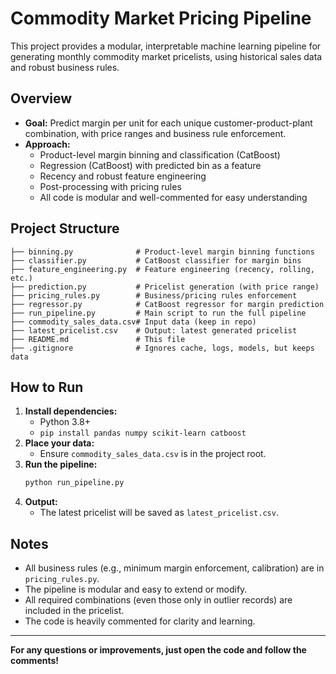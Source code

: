 # Commodity Market Pricing Pipeline

This project provides a modular, interpretable machine learning pipeline for generating monthly commodity market pricelists, using historical sales data and robust business rules.

## Overview

- **Goal:** Predict margin per unit for each unique customer-product-plant combination, with price ranges and business rule enforcement.
- **Approach:**
  - Product-level margin binning and classification (CatBoost)
  - Regression (CatBoost) with predicted bin as a feature
  - Recency and robust feature engineering
  - Post-processing with pricing rules
  - All code is modular and well-commented for easy understanding

## Project Structure

```
├── binning.py              # Product-level margin binning functions
├── classifier.py           # CatBoost classifier for margin bins
├── feature_engineering.py  # Feature engineering (recency, rolling, etc.)
├── prediction.py           # Pricelist generation (with price range)
├── pricing_rules.py        # Business/pricing rules enforcement
├── regressor.py            # CatBoost regressor for margin prediction
├── run_pipeline.py         # Main script to run the full pipeline
├── commodity_sales_data.csv# Input data (keep in repo)
├── latest_pricelist.csv    # Output: latest generated pricelist
├── README.md               # This file
├── .gitignore              # Ignores cache, logs, models, but keeps data
```

## How to Run

1. **Install dependencies:**
   - Python 3.8+
   - `pip install pandas numpy scikit-learn catboost`
2. **Place your data:**
   - Ensure `commodity_sales_data.csv` is in the project root.
3. **Run the pipeline:**
   ```bash
   python run_pipeline.py
   ```
4. **Output:**
   - The latest pricelist will be saved as `latest_pricelist.csv`.

## Notes

- All business rules (e.g., minimum margin enforcement, calibration) are in `pricing_rules.py`.
- The pipeline is modular and easy to extend or modify.
- All required combinations (even those only in outlier records) are included in the pricelist.
- The code is heavily commented for clarity and learning.

---

**For any questions or improvements, just open the code and follow the comments!**
